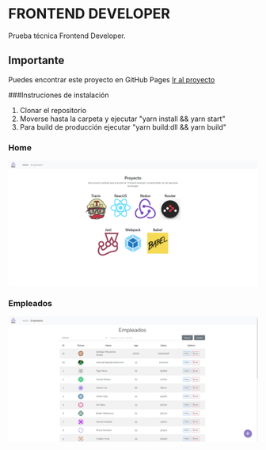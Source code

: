 # FRONTEND DEVELOPER

Prueba técnica Frontend Developer.

## Importante
Puedes encontrar este proyecto en GitHub Pages
[Ir al proyecto](https://sanmm1997.github.io/fronted-developer-test/)

###Instruciones de instalación

1. Clonar el repositorio
2. Moverse hasta la carpeta y ejecutar "yarn install && yarn start"
3. Para build de producción ejecutar "yarn build:dll && yarn build"

### Home
![Home page](src/assets/images/home.png "Home page")

### Empleados
![Home page](src/assets/images/employees.png "Home page")